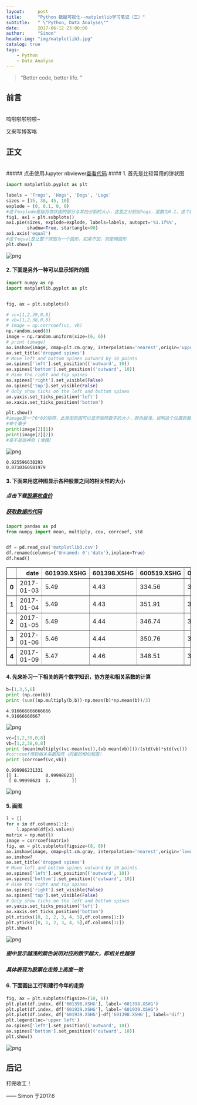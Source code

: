 ```yaml
---
layout:     post
title:      "Python 数据可视化--matplotlib学习笔记（三）"
subtitle:   " \"Python, Data Analyse\""
date:       2017-06-12 23:00:00
author:     "Simon"
header-img: "img/matplotlib3.jpg"
catalog: true
tags:
    - Python
    - Data Analyse
---
```

> “Better code, better life. ”


## 前言
<br /> 
呜啦啦啦啦啦~

又来写博客咯

## 正文 
<br /> 
##### 点击使用Jupyter nbviewer<a href="http://nbviewer.jupyter.org/github/SimonZgx/SimonZgx.github.io/blob/master/jupyter/jupyters/matplotlib_3.ipynb">查看代码</a>
#### 1. 首先是比较常用的饼状图
<br />  

```python
import matplotlib.pyplot as plt

labels = 'Frogs', 'Hogs', 'Dogs', 'Logs'
sizes = [15, 30, 45, 10]
explode = (0, 0.1, 0, 0)  
#这个explode是指将饼状图的部分与其他分割的大小，这里之分割出hogs，度数为0.1，这个数字表示和主图分割的距离
fig1, ax1 = plt.subplots()
ax1.pie(sizes, explode=explode, labels=labels, autopct='%1.1f%%',
        shadow=True, startangle=90)
ax1.axis('equal')  
#这个equal是让整个饼图为一个圆形，如果不加，则是椭圆形
plt.show()
```


![png](/jupyter/jupyters/matplotlib_3_files/matplotlib_3_0_0.png)


#### 2. 下面是另外一种可以显示矩阵的图
```python
import numpy as np
import matplotlib.pyplot as plt


fig, ax = plt.subplots()

# vc=[1,2,39,0,8]
# vb=[1,2,38,0,8]
# image = np.corrcoef(vc, vb)
np.random.seed(0)
image = np.random.uniform(size=(6, 6))
# print (image)
ax.imshow(image, cmap=plt.cm.gray, interpolation='nearest',origin='upper')
ax.set_title('dropped spines')
# Move left and bottom spines outward by 10 points
ax.spines['left'].set_position(('outward', 10))
ax.spines['bottom'].set_position(('outward', 10))
# Hide the right and top spines
ax.spines['right'].set_visible(False)
ax.spines['top'].set_visible(False)
# Only show ticks on the left and bottom spines
ax.yaxis.set_ticks_position('left')
ax.xaxis.set_ticks_position('bottom')

plt.show()
#image是一个6*6的矩阵，此类型的图可以显示矩阵数字的大小，颜色越浅，说明这个位置的数组越大
#举个栗子
print(image[2][1])
print(image[2][2])
#是不是很神奇 [滑稽]
```


![png](/jupyter/jupyters/matplotlib_3_files/matplotlib_3_1_0.png)


    0.925596638293
    0.0710360581979
    

#### 3. 下面来用这种图显示各种股票之间的相关性的大小
##### 点击下载<a href="https://github.com/SimonZgx/SimonZgx.github.io/tree/master/jupyter/jupyters">股票收盘价</a>
##### <a href="https://www.joinquant.com/research?target=research&url=/user/71853568344/notebooks/Untitled2.ipynb">获取数据的代码</a>
```python
import pandas as pd
from numpy import mean, multiply, cov, corrcoef, std


df = pd.read_csv('matplotlib3.csv')
df.rename(columns={'Unnamed: 0':'date'},inplace=True)
df.head()
```




<div>
<table border="1" class="dataframe">
  <thead>
    <tr style="text-align: right;">
      <th></th>
      <th>date</th>
      <th>601939.XSHG</th>
      <th>601398.XSHG</th>
      <th>600519.XSHG</th>
      <th>000858.XSHE</th>
      <th>601166.XSHG</th>
      <th>600036.XSHG</th>
    </tr>
  </thead>
  <tbody>
    <tr>
      <th>0</th>
      <td>2017-01-03</td>
      <td>5.49</td>
      <td>4.43</td>
      <td>334.56</td>
      <td>33.97</td>
      <td>16.24</td>
      <td>17.96</td>
    </tr>
    <tr>
      <th>1</th>
      <td>2017-01-04</td>
      <td>5.49</td>
      <td>4.43</td>
      <td>351.91</td>
      <td>35.19</td>
      <td>16.32</td>
      <td>18.02</td>
    </tr>
    <tr>
      <th>2</th>
      <td>2017-01-05</td>
      <td>5.49</td>
      <td>4.44</td>
      <td>346.74</td>
      <td>35.21</td>
      <td>16.33</td>
      <td>18.10</td>
    </tr>
    <tr>
      <th>3</th>
      <td>2017-01-06</td>
      <td>5.46</td>
      <td>4.44</td>
      <td>350.76</td>
      <td>35.38</td>
      <td>16.17</td>
      <td>17.96</td>
    </tr>
    <tr>
      <th>4</th>
      <td>2017-01-09</td>
      <td>5.47</td>
      <td>4.46</td>
      <td>348.51</td>
      <td>35.72</td>
      <td>16.24</td>
      <td>17.94</td>
    </tr>
  </tbody>
</table>
</div>



#### 4. 先来补习一下相关的两个数学知识，协方差和相关系数的计算
```python
b=[1,3,5,6]
print (np.cov(b))
print (sum((np.multiply(b,b))-np.mean(b)*np.mean(b))/3)
```

    4.916666666666666
    4.91666666667
    

![png](/jupyter/jupyters/matplotlib_3_files/matplotlib_cov.png)
```python
vc=[1,2,39,0,8]
vb=[1,2,38,0,8]
print (mean(multiply((vc-mean(vc)),(vb-mean(vb))))/(std(vb)*std(vc)))
#corrcoef得到相关系数矩阵（向量的相似程度）
print (corrcoef(vc,vb))
```

    0.999986231331
    [[ 1.          0.99998623]
     [ 0.99998623  1.        ]]
    

![png](/jupyter/jupyters/matplotlib_3_files/matplotlib_corr.png)


#### 5. 画图
```python
l = []
for x in df.columns[1:]:
    l.append(df[x].values)
matrix = np.mat(l)
image = corrcoef(matrix)
fig, ax = plt.subplots(figsize=(8, 8))
ax.imshow(image, cmap=plt.cm.gray, interpolation='nearest',origin='lowwer')
ax.imshow?
ax.set_title('dropped spines')
# Move left and bottom spines outward by 10 points
ax.spines['left'].set_position(('outward', 10))
ax.spines['bottom'].set_position(('outward', 10))
# Hide the right and top spines
ax.spines['right'].set_visible(False)
ax.spines['top'].set_visible(False)
# Only show ticks on the left and bottom spines
ax.yaxis.set_ticks_position('left')
ax.xaxis.set_ticks_position('bottom')
plt.xticks([0, 1, 2, 3, 4, 5],df.columns[1:])
plt.yticks([0, 1, 2, 3, 4, 5],df.columns[1:])
plt.show()
```


![png](/jupyter/jupyters/matplotlib_3_files/matplotlib_3_5_0.png)


##### 图中显示越浅的颜色说明对应的数字越大，即相关性越强
##### 具体表现为股票在走势上高度一致

#### 6. 下面画出工行和建行今年的走势
```python
fig, ax = plt.subplots(figsize=(10, 6))
plt.plot(df.index, df['601398.XSHG'], label='601398.XSHG')
plt.plot(df.index, df['601939.XSHG'], label='601939.XSHG')
plt.plot(df.index, df['601939.XSHG']-df['601398.XSHG'], label='dif')
plt.legend(loc='upper left')
ax.spines['left'].set_position(('outward', 10))
ax.spines['bottom'].set_position(('outward', 10))
plt.show()
```


![png](/jupyter/jupyters/matplotlib_3_files/matplotlib_3_6_0.png)

## 后记
    
    
打完收工！

—— Simon 于2017.6